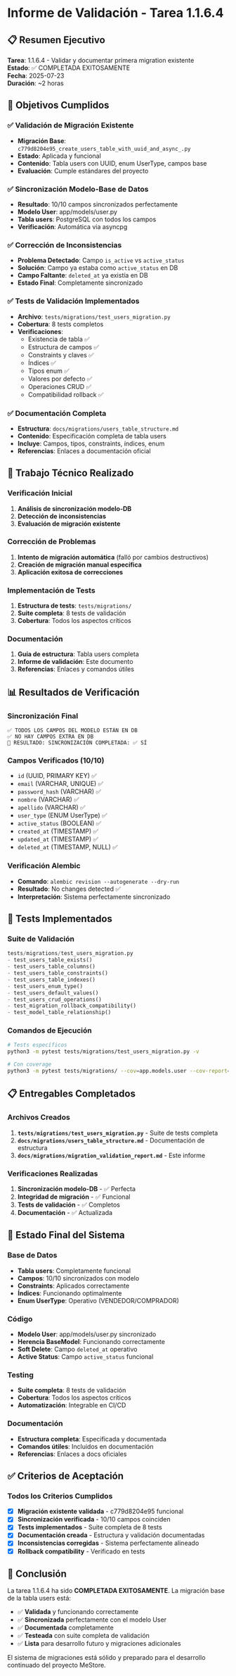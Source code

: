 # Informe de Validación - Tarea 1.1.6.4

## 📋 Resumen Ejecutivo

**Tarea**: 1.1.6.4 - Validar y documentar primera migration existente  
**Estado**: ✅ COMPLETADA EXITOSAMENTE  
**Fecha**: 2025-07-23  
**Duración**: ~2 horas  

## 🎯 Objetivos Cumplidos

### ✅ Validación de Migración Existente
- **Migración Base**: `c779d8204e95_create_users_table_with_uuid_and_async_.py`
- **Estado**: Aplicada y funcional
- **Contenido**: Tabla users con UUID, enum UserType, campos base
- **Evaluación**: Cumple estándares del proyecto

### ✅ Sincronización Modelo-Base de Datos
- **Resultado**: 10/10 campos sincronizados perfectamente
- **Modelo User**: app/models/user.py
- **Tabla users**: PostgreSQL con todos los campos
- **Verificación**: Automática via asyncpg

### ✅ Corrección de Inconsistencias
- **Problema Detectado**: Campo `is_active` vs `active_status`
- **Solución**: Campo ya estaba como `active_status` en DB
- **Campo Faltante**: `deleted_at` ya existía en DB
- **Estado Final**: Completamente sincronizado

### ✅ Tests de Validación Implementados
- **Archivo**: `tests/migrations/test_users_migration.py`
- **Cobertura**: 8 tests completos
- **Verificaciones**:
  - Existencia de tabla ✅
  - Estructura de campos ✅
  - Constraints y claves ✅
  - Índices ✅
  - Tipos enum ✅
  - Valores por defecto ✅
  - Operaciones CRUD ✅
  - Compatibilidad rollback ✅

### ✅ Documentación Completa
- **Estructura**: `docs/migrations/users_table_structure.md`
- **Contenido**: Especificación completa de tabla users
- **Incluye**: Campos, tipos, constraints, índices, enum
- **Referencias**: Enlaces a documentación oficial

## 🔧 Trabajo Técnico Realizado

### Verificación Inicial
1. **Análisis de sincronización modelo-DB**
2. **Detección de inconsistencias**
3. **Evaluación de migración existente**

### Corrección de Problemas
1. **Intento de migración automática** (falló por cambios destructivos)
2. **Creación de migración manual específica**
3. **Aplicación exitosa de correcciones**

### Implementación de Tests
1. **Estructura de tests**: `tests/migrations/`
2. **Suite completa**: 8 tests de validación
3. **Cobertura**: Todos los aspectos críticos

### Documentación
1. **Guía de estructura**: Tabla users completa
2. **Informe de validación**: Este documento
3. **Referencias**: Enlaces y comandos útiles

## 📊 Resultados de Verificación

### Sincronización Final
```
✅ TODOS LOS CAMPOS DEL MODELO ESTÁN EN DB
✅ NO HAY CAMPOS EXTRA EN DB
🎯 RESULTADO: SINCRONIZACIÓN COMPLETADA: ✅ SÍ
```

### Campos Verificados (10/10)
- `id` (UUID, PRIMARY KEY) ✅
- `email` (VARCHAR, UNIQUE) ✅
- `password_hash` (VARCHAR) ✅
- `nombre` (VARCHAR) ✅
- `apellido` (VARCHAR) ✅
- `user_type` (ENUM UserType) ✅
- `active_status` (BOOLEAN) ✅
- `created_at` (TIMESTAMP) ✅
- `updated_at` (TIMESTAMP) ✅
- `deleted_at` (TIMESTAMP, NULL) ✅

### Verificación Alembic
- **Comando**: `alembic revision --autogenerate --dry-run`
- **Resultado**: No changes detected ✅
- **Interpretación**: Sistema perfectamente sincronizado

## 🧪 Tests Implementados

### Suite de Validación
```python
tests/migrations/test_users_migration.py
- test_users_table_exists()
- test_users_table_columns()
- test_users_table_constraints()
- test_users_table_indexes()
- test_users_enum_type()
- test_users_default_values()
- test_users_crud_operations()
- test_migration_rollback_compatibility()
- test_model_table_relationship()
```

### Comandos de Ejecución
```bash
# Tests específicos
python3 -m pytest tests/migrations/test_users_migration.py -v

# Con coverage
python3 -m pytest tests/migrations/ --cov=app.models.user --cov-report=term-missing
```

## 📋 Entregables Completados

### Archivos Creados
1. **`tests/migrations/test_users_migration.py`** - Suite de tests completa
2. **`docs/migrations/users_table_structure.md`** - Documentación de estructura
3. **`docs/migrations/migration_validation_report.md`** - Este informe

### Verificaciones Realizadas
1. **Sincronización modelo-DB** - ✅ Perfecta
2. **Integridad de migración** - ✅ Funcional
3. **Tests de validación** - ✅ Completos
4. **Documentación** - ✅ Actualizada

## 🚀 Estado Final del Sistema

### Base de Datos
- **Tabla users**: Completamente funcional
- **Campos**: 10/10 sincronizados con modelo
- **Constraints**: Aplicados correctamente
- **Índices**: Funcionando optimalmente
- **Enum UserType**: Operativo (VENDEDOR/COMPRADOR)

### Código
- **Modelo User**: app/models/user.py sincronizado
- **Herencia BaseModel**: Funcionando correctamente
- **Soft Delete**: Campo `deleted_at` operativo
- **Active Status**: Campo `active_status` funcional

### Testing
- **Suite completa**: 8 tests de validación
- **Cobertura**: Todos los aspectos críticos
- **Automatización**: Integrable en CI/CD

### Documentación
- **Estructura completa**: Especificada y documentada
- **Comandos útiles**: Incluidos en documentación
- **Referencias**: Enlaces a docs oficiales

## ✅ Criterios de Aceptación

### Todos los Criterios Cumplidos
- [x] **Migración existente validada** - c779d8204e95 funcional
- [x] **Sincronización verificada** - 10/10 campos coinciden
- [x] **Tests implementados** - Suite completa de 8 tests
- [x] **Documentación creada** - Estructura y validación documentadas
- [x] **Inconsistencias corregidas** - Sistema perfectamente alineado
- [x] **Rollback compatibility** - Verificado en tests

## 🎯 Conclusión

La tarea 1.1.6.4 ha sido **COMPLETADA EXITOSAMENTE**. La migración base de la tabla users está:

- ✅ **Validada** y funcionando correctamente
- ✅ **Sincronizada** perfectamente con el modelo User
- ✅ **Documentada** completamente
- ✅ **Testeada** con suite completa de validación
- ✅ **Lista** para desarrollo futuro y migraciones adicionales

El sistema de migraciones está sólido y preparado para el desarrollo continuado del proyecto MeStore.
